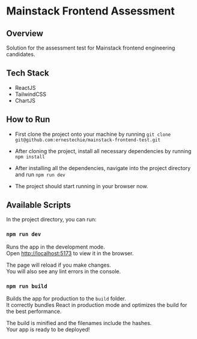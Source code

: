 # Mainstack Frontend Assessment

## Overview

Solution for the assessment test for Mainstack frontend engineering candidates.

## Tech Stack

- ReactJS
- TailwindCSS
- ChartJS

## How to Run

- First clone the project onto your machine by running `git clone git@github.com:ernestechie/mainstack-frontend-test.git`

- After cloning the project, install all necessary dependencies by running
  `npm install`

- After installing all the dependencies, navigate into the project directory and run
  `npm run dev`

- The project should start running in your browser now.

## Available Scripts

In the project directory, you can run:

### `npm run dev`

Runs the app in the development mode.\
Open [http://localhost:5173](http://localhost:5173) to view it in the browser.

The page will reload if you make changes.\
You will also see any lint errors in the console.

<!-- ### `npm test`

Launches the test runner in the interactive watch mode. -->

### `npm run build`

Builds the app for production to the `build` folder.\
It correctly bundles React in production mode and optimizes the build for the best performance.

The build is minified and the filenames include the hashes.\
Your app is ready to be deployed!

<!-- ## Tests

- Tests for this project are located in the `src/__tests__/` directory
- To run the tests, navigate to the project folder and run
  `npm run test` -->
